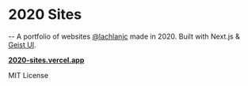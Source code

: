 # 2020 Sites
--
A portfolio of websites [@lachlanjc](https://lachlanjc.com) made in 2020.
Built with Next.js & [Geist UI](https://react.geist-ui.dev/).

[**2020-sites.vercel.app**](https://2020-sites.vercel.app)

MIT License
